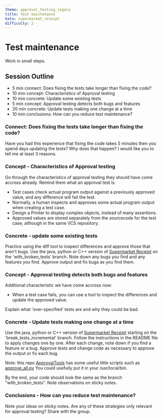 ```yaml
---
theme: approval_testing_legacy
title: Test maintenance
kata: supermarket_receipt
difficulty: 2
---
```


# Test maintenance

Work in small steps.

## Session Outline

* 5 min connect: Does fixing the tests take longer than fixing the code?
* 10 min concept: Characteristics of Approval testing
* 10 min concrete: Update some existing tests
* 5 min concept: Approval testing detects both bugs and features
* 20 min concrete: Update tests making one change at a time
* 10 min conclusions: How can you reduce test maintenance?

### Connect: Does fixing the tests take longer than fixing the code?

Have you had this experience that fixing the code takes 5 minutes then you spend days updating the tests? Why does that happen? I would like you to tell me at least 3 reasons.

### Concept - Characteristics of Approval testing

Go through the characteristics of approval testing they should have come accross already. Remind them what an approval test is.

- Test cases check actual program output against a previously approved value, and any difference will fail the test.
- Normally, a human inspects and approves some actual program output when creating a test case.
- Design a Printer to display complex objects, instead of many assertions.
- Approved values are stored separately from the sourcecode for the test case, although in the same VCS repository.

### Concrete - update some existing tests

Practice using the diff tool to inspect differences and approve those that aren't bugs. Use the java, python or C++ version of [Supermarket Receipt](https://github.com/emilybache/SupermarketReceipt-Refactoring-Kata) on the 'with_broken_tests' branch. Note down any bugs you find and any features you find. Approve output and fix bugs as you find them.

### Concept - Approval testing detects both bugs and features

Additional characteristic we have come accross now:

- When a test case fails, you can use a tool to inspect the differences and update the approved value.

Explain what 'over-specified' tests are and why they could be bad.

### Concrete - Update tests making one change at a time

Use the java, python or C++ version of [Supermarket Receipt](https://github.com/emilybache/SupermarketReceipt-Refactoring-Kata) starting on the 'break_tests_incremental' branch. Follow the instructions in the README file to apply changes one by one. After each change, note down if you find a feature or a bug. Approve tests and change code as necessary to approve the output or fix each bug.

Note: this repo [ApprovalTools](https://github.com/emilybache/ApprovalTools) has some useful little scripts such as [approve_all.py](https://raw.githubusercontent.com/emilybache/ApprovalTools/master/approve_all.py) You could usefully put it in your /usr/local/bin.

By the end, your code should look the same as the branch "with_broken_tests". Note observations on sticky notes.

### Conclusions - How can you reduce test maintenance?

Note your ideas on sticky notes. Are any of these strategies only relevant for approval testing? Share with the group.
